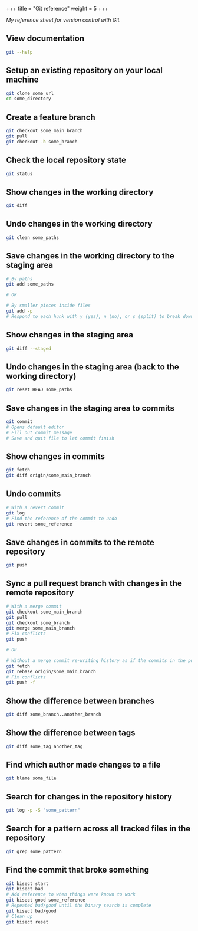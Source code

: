 +++
title = "Git reference"
weight = 5
+++

_My reference sheet for version control with Git._

## View documentation

```sh
git --help
```

## Setup an existing repository on your local machine

```sh
git clone some_url
cd some_directory
```

## Create a feature branch

```sh
git checkout some_main_branch
git pull
git checkout -b some_branch
```

## Check the local repository state

```sh
git status
```

## Show changes in the working directory

```sh
git diff
```

## Undo changes in the working directory

```sh
git clean some_paths
```

## Save changes in the working directory to the staging area

```sh
# By paths
git add some_paths

# OR

# By smaller pieces inside files
git add -p
# Respond to each hunk with y (yes), n (no), or s (split) to break down into smaller pieces
```

## Show changes in the staging area

```sh
git diff --staged
```

## Undo changes in the staging area (back to the working directory)

```sh
git reset HEAD some_paths
```

## Save changes in the staging area to commits

```sh
git commit
# Opens default editor
# Fill out commit message
# Save and quit file to let commit finish
```

## Show changes in commits

```sh
git fetch
git diff origin/some_main_branch
```

## Undo commits

```sh
# With a revert commit
git log
# Find the reference of the commit to undo
git revert some_reference
```

## Save changes in commits to the remote repository

```sh
git push
```

## Sync a pull request branch with changes in the remote repository

```sh
# With a merge commit
git checkout some_main_branch
git pull
git checkout some_branch
git merge some_main_branch
# Fix conflicts
git push

# OR

# Without a merge commit re-writing history as if the commits in the pull request branch happened on-top
git fetch
git rebase origin/some_main_branch
# Fix conflicts
git push -f
```

## Show the difference between branches

```sh
git diff some_branch..another_branch
```

## Show the difference between tags

```sh
git diff some_tag another_tag
```

## Find which author made changes to a file

```sh
git blame some_file
```

## Search for changes in the repository history

```sh
git log -p -S "some_pattern"
```

## Search for a pattern across all tracked files in the repository

```sh
git grep some_pattern
```

## Find the commit that broke something

```sh
git bisect start
git bisect bad
# Add reference to when things were known to work
git bisect good some_reference
# Repeated bad/good until the binary search is complete
git bisect bad/good
# Clean up
git bisect reset
```
